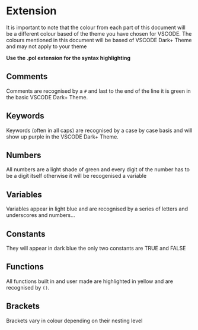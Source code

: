 # Extension

It is important to note that the colour from each part of this document will be a different colour based of the theme you have chosen for VSCODE. The colours mentioned in this document will be based of VSCODE Dark+ Theme and may not apply to your theme

**Use the .pol extension for the syntax highlighting**

## Comments
Comments are recognised by a `#` and last to the end of the line it is green in the basic VSCODE Dark+ Theme.

## Keywords
Keywords (often in all caps) are recognised by a case by case basis and will show up purple in the VSCODE Dark+ Theme.

## Numbers
All numbers are a light shade of green and every digit of the number has to be a digit itself otherwise it will be recogenised a variable

## Variables
Variables appear in light blue and are recognised by a series of letters and underscores and numbers...

## Constants
They will appear in dark blue the only two constants are TRUE and FALSE

## Functions
All functions built in and user made are highlighted in yellow and are recognised by `()`.

## Brackets
Brackets vary in colour depending on their nesting level